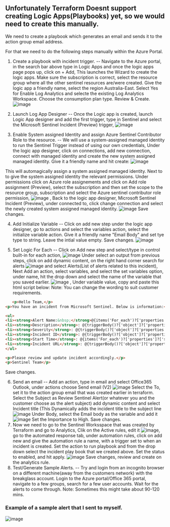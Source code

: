 ## Unfortunately Terraform Doesnt support creating Logic Apps(Playbooks) yet, so we would need to create this manually. 

We need to create a playbook which generates an email and sends it to the action group email address.

For that we need to do the following steps manually within the Azure Portal. 

1. Create a playbook with incident trigger. -- Navigate to the Azure portal, in the search bar above type in Logic Apps and once the logic apps page pops up, click on + Add, This launches the Wizard to create the logic apps. Make sure the subscription is correct, select the resource group where all the other sentinel resources are/were created. Give the logic app a friendly name, select the region Australia-East. Select Yes for Enable Log Analytics and selecte the existing Log Analytics Workspace. Choose the consumption plan type. Review & Create.
   ![image](https://github.com/CodeBlue-NZ/cb-breakglass-account/assets/48658717/1d97445e-af7d-4802-8aa4-3d73cc6be910)

2. Launch Log App Designer -- Once the Logic app is created, launch Logic App designer and add the first trigger, type in Sentinel and select the Microsoft Sentinel Incident (Preview) trigger, ![image](https://github.com/CodeBlue-NZ/cb-breakglass-account/assets/48658717/3c9e5a27-5139-4991-8fb6-5b9679a5d15b)
 
3. Enable System assigned Identity and assign Azure Sentinel Contributor Role to the resource. -- We will use a system-assigned managed identity to run the Sentinel Trigger instead of using our own credentials, Under the logic app designer, click on connections, add new connection, connect with managed identity and create the new system assigned managed identity. Give it a friendly name and hit create: ![image](https://github.com/CodeBlue-NZ/cb-breakglass-account/assets/48658717/0e8eacdc-e9cb-4e84-b4bb-72f26b272e9a) 

 This will automagically assign a system assigned managed identity. Next to to give the system assigned identity the relevant permissions. Under permissions click on Azure role assignements and click on Add role assignment (Preview), select the subscription and then set the scope to the resource group, subscription and select the Azure sentinel contributor role permission, ![image](https://github.com/CodeBlue-NZ/cb-breakglass-account/assets/48658717/7d2bae4e-5bd6-47b1-b04d-be630f682a61) , Back to the logic app designer, Microsoft Sentinel Incident (Preview), under connected to, click change connection and select the newly created system assigned managed identity. ![image](https://github.com/CodeBlue-NZ/cb-breakglass-account/assets/48658717/844bc6a5-9f52-4f5a-a5ee-6b7032b9e963) Save changes. 

4. Add Initialize Variable -- Click on add new step under the logic app designer, go to actions and select the variables action, select the initialize variable action. Give it a friendly name "Email Body" and set tye type to string. Leave the intial value empty. Save changes. ![image](https://github.com/CodeBlue-NZ/cb-breakglass-account/assets/48658717/d2839a20-abae-4355-9c3f-4d2f56b5da93)

5. Set Logic For Each -- Click on Add new step and select/type in control built-in for each action, ![image](https://github.com/CodeBlue-NZ/cb-breakglass-account/assets/48658717/d1e93c84-825e-4802-8f05-9d42d1126ca8) Under select an output from previous steps, click on add dynamic content, on the right hand corner search for alerts ![image](https://github.com/CodeBlue-NZ/cb-breakglass-account/assets/48658717/36160f67-e628-4b82-822a-73e31adbbb95) and select Alerts(List of alerts related to this incident), Next Add an action, select variables, and select the set variables option, under name, hit the drop down and select the name of the variable that you saved earlier. ![image](https://github.com/CodeBlue-NZ/cb-breakglass-account/assets/48658717/4931c1d0-8698-4c4a-b8f5-0bf0d0070922) , Under variable value, copy and paste this html script below: Note: You can change the wording to suit customer requirements.

```html
   <p>Hello Team,</p>
<p>You have an incident from Microsoft Sentinel. Below is information:</p>

<ul>
<li><strong>Alert Name:&nbsp;</strong>@{items('For_each')?['properties']?['alertDisplayName']}</li>
<li><strong>Description</strong>: @{triggerBody()?['object']?['properties']?['description']}</li>
<li><strong>Severity</strong>: @{triggerBody()?['object']?['properties']?['severity']}</li>
<li><strong>Incident ID</strong>: @{triggerBody()?['object']?['properties']?['incidentNumber']}</li>
<li><strong>Start Time</strong>: @{items('For_each')?['properties']?['startTimeUtc']}</li>
<li><strong>Incident URL</strong>: @{triggerBody()?['object']?['properties']?['incidentUrl']}</li>
</ul>

<p>Please review and update incident accordingly.</p>
<p>Sentinel Team</p>
```
Save changes. 

6. Send an email -- Add an action, type in email and select Office365 Outlook, under actions choose Send email (V2) ![image](https://github.com/CodeBlue-NZ/cb-breakglass-account/assets/48658717/3b456652-0bc1-48e3-b500-560859f52356)  Select the To, set it to the action group email that was created earlier in terraform.  Select the Subject as Review Sentinel Alert(or whatever you and the customer choose as the alert subject) add dynamic content and select Incident title (This Dynamically adds the incident title to the subject line ![image](https://github.com/CodeBlue-NZ/cb-breakglass-account/assets/48658717/141bd706-d785-4499-9f10-5e23fb879a47) Under Body, select the Email body as the variable and add it ![image](https://github.com/CodeBlue-NZ/cb-breakglass-account/assets/48658717/dd6a5176-b9d0-4fde-a392-09ad4c34b226)  Set the Importance to High.  Save changes.
7. Now we need to go to the Sentinel Worksspace that was created by Terraform and go to Analytics, Clik on the Active rules, edit it ![image](https://github.com/CodeBlue-NZ/cb-breakglass-account/assets/48658717/0e78c576-39ba-4db7-bd92-ee117c61d326), go to the automated response tab, under automation rules, click on add new and give the automation rule a name, with a trigger set to when an incident is created. Set the action to run playbook and from the drop down select the incident play book that we created above. Set the status to enabled, and hit apply. ![image](https://github.com/CodeBlue-NZ/cb-breakglass-account/assets/48658717/82af6c81-9a4b-4d9c-a267-f9375d76f349)  Save changes, review and create on the analytics rule. 
8. Test/Generate Sample Alerts. -- Try and login from an incognito browser on a different machine(away from the customers network) with the breakglass account. Login to the Azure portal/Office 365 portal, navigate to a few groups, search for a few user accounts. Wait for the alerts to come through. Note: Sometimes this might take about 90-120 mins.

### Example of a sample alert that I sent to myself. 

![image](https://github.com/CodeBlue-NZ/cb-breakglass-account/assets/48658717/c9ef500d-5600-4816-8a71-c1d30d155ead)

